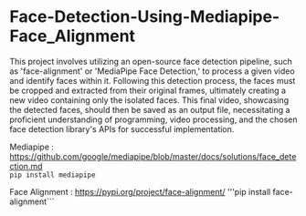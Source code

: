 # Face-Detection-Using-Mediapipe-Face_Alignment

This project involves utilizing an open-source face detection pipeline, such as 'face-alignment' or 'MediaPipe Face Detection,' to process a given video and identify faces within it. Following this detection process, the faces must be cropped and extracted from their original frames, ultimately creating a new video containing only the isolated faces. This final video, showcasing the detected faces, should then be saved as an output file, necessitating a proficient understanding of programming, video processing, and the chosen face detection library's APIs for successful implementation.


Mediapipe : https://github.com/google/mediapipe/blob/master/docs/solutions/face_detection.md <br />
```pip install mediapipe```

Face Alignment : https://pypi.org/project/face-alignment/
'''pip install face-alignment```
